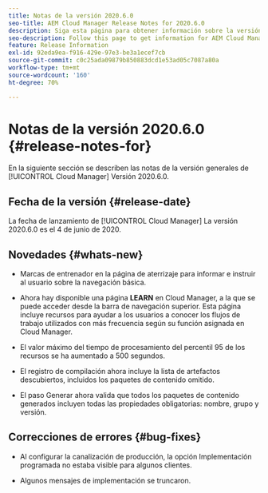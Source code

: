 ```yaml
---
title: Notas de la versión 2020.6.0
seo-title: AEM Cloud Manager Release Notes for 2020.6.0
description: Siga esta página para obtener información sobre la versión 2020.6.0 de Cloud Manager
seo-description: Follow this page to get information for AEM Cloud Manager Release 2020.6.0
feature: Release Information
exl-id: 92eda9ea-f916-429e-97e3-be3a1ecef7cb
source-git-commit: c0c25ada09879b850883dcd1e53ad05c7087a80a
workflow-type: tm+mt
source-wordcount: '160'
ht-degree: 70%

---
```


# Notas de la versión 2020.6.0 {#release-notes-for}

En la siguiente sección se describen las notas de la versión generales de [!UICONTROL Cloud Manager] Versión 2020.6.0.

## Fecha de la versión {#release-date}

La fecha de lanzamiento de [!UICONTROL Cloud Manager] La versión 2020.6.0 es el 4 de junio de 2020.

## Novedades {#whats-new}

* Marcas de entrenador en la página de aterrizaje para informar e instruir al usuario sobre la navegación básica.

* Ahora hay disponible una página **LEARN** en Cloud Manager, a la que se puede acceder desde la barra de navegación superior. Esta página incluye recursos para ayudar a los usuarios a conocer los flujos de trabajo utilizados con más frecuencia según su función asignada en Cloud Manager.

* El valor máximo del tiempo de procesamiento del percentil 95 de los recursos se ha aumentado a 500 segundos.

* El registro de compilación ahora incluye la lista de artefactos descubiertos, incluidos los paquetes de contenido omitido.

* El paso Generar ahora valida que todos los paquetes de contenido generados incluyen todas las propiedades obligatorias: nombre, grupo y versión.

## Correcciones de errores {#bug-fixes}

* Al configurar la canalización de producción, la opción Implementación programada no estaba visible para algunos clientes.

* Algunos mensajes de implementación se truncaron.
